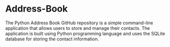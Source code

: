 # Address-Book
The Python Address Book GitHub repository is a simple command-line application that allows users to store and manage their contacts. The application is built using Python programming language and uses the SQLite database for storing the contact information.
